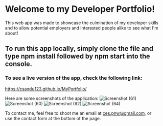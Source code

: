 # Welcome to my Developer Portfolio! 

This web app was made to showcase the culmination of my developer skills and to allow potential employers and interested people alike to see what I'm about!

## To run this app locally, simply clone the file and type npm install followed by npm start into the console. 

### To see a live version of the app, check the following link:

https://csandu123.github.io/MyPortfolio/

Here are some screenshots of the application: 
![Screenshot (61)](https://user-images.githubusercontent.com/107908345/210041010-97a9d4e2-30f7-4cce-a1a2-e748a139b906.png)
![Screenshot (60)](https://user-images.githubusercontent.com/107908345/210041017-9de6e75b-3c3a-484b-82a6-b4e2ab686b8d.png)
![Screenshot (62)](https://user-images.githubusercontent.com/107908345/210041021-1234d499-6bf2-435a-bcc5-85da8155c612.png)
![Screenshot (64)](https://user-images.githubusercontent.com/107908345/210041024-8dc24a79-75d7-4c47-9fbb-a263c36cddeb.png)

To contact me, feel free to shoot me an email at ces.pnw@gmail.com, or use the contact form at the bottom of the page. 
